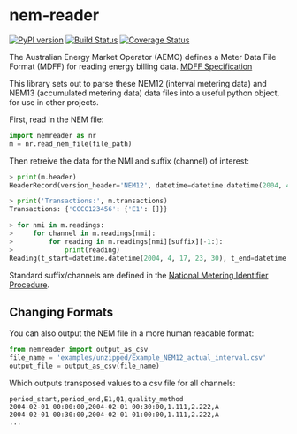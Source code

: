 # nem-reader

[![PyPI version](https://badge.fury.io/py/nemreader.svg)](https://badge.fury.io/py/nemreader) [![Build Status](https://travis-ci.org/aguinane/nem-reader.svg?branch=master)](https://travis-ci.org/aguinane/nem-reader) [![Coverage Status](https://coveralls.io/repos/github/aguinane/nem-reader/badge.svg)](https://coveralls.io/github/aguinane/nem-reader)

The Australian Energy Market Operator (AEMO) defines a Meter Data File Format (MDFF) for reading energy billing data.
[MDFF Specification](https://www.aemo.com.au/Stakeholder-Consultation/Consultations/Meter-Data-File-Format-Specification-NEM12-and-NEM13)

This library sets out to parse these NEM12 (interval metering data) and NEM13 (accumulated metering data) data files into a useful python object, for use in other projects.

First, read in the NEM file:
```python
import nemreader as nr
m = nr.read_nem_file(file_path)
```

Then retreive the data for the NMI and suffix (channel) of interest:
```python
> print(m.header)
HeaderRecord(version_header='NEM12', datetime=datetime.datetime(2004, 4, 20, 13, 0), from_participant='MDA1', to_participant='Ret1')

> print('Transactions:', m.transactions)
Transactions: {'CCCC123456': {'E1': []}}

> for nmi in m.readings:
>     for channel in m.readings[nmi]:
>         for reading in m.readings[nmi][suffix][-1:]:
>             print(reading)
Reading(t_start=datetime.datetime(2004, 4, 17, 23, 30), t_end=datetime.datetime(2004, 4, 18, 0, 0), read_value=14.733, uom='kWh', quality_method='S14', event='', read_start=None, read_end=None)
```

Standard suffix/channels are defined in the [National Metering Identifier Procedure](https://www.aemo.com.au/Electricity/National-Electricity-Market-NEM/Retail-and-metering/-/media/EBA9363B984841079712B3AAD374A859.ashx).


## Changing Formats

You can also output the NEM file in a more human readable format:

```python
from nemreader import output_as_csv
file_name = 'examples/unzipped/Example_NEM12_actual_interval.csv'
output_file = output_as_csv(file_name)
```

Which outputs transposed values to a csv file for all channels:

```
period_start,period_end,E1,Q1,quality_method
2004-02-01 00:00:00,2004-02-01 00:30:00,1.111,2.222,A
2004-02-01 00:30:00,2004-02-01 01:00:00,1.111,2.222,A
...
```
